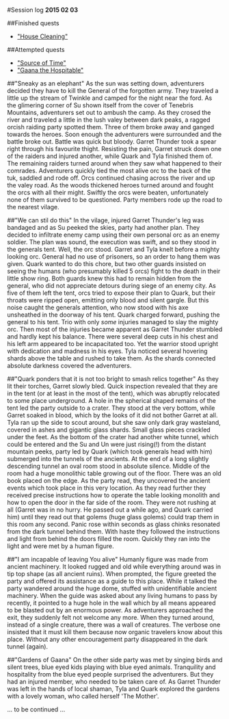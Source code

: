 #Session log
__2015 02 03__

##Finished quests
  * ["House Cleaning"](./02_House_Cleaning.md)

##Attempted quests
  * ["Source of Time"](./03_Source_of_Time.md)
  * ["Gaana the Hospitable"](./05_Gaana_the_Hospitable.md)

##"Sneaky as an elephant"
  As the sun was setting down, adventurers decided they have to kill the
  General of the forgotten army. They traveled a little up the stream of
  Twinkle and camped for the night near the ford. As the glimering corner
  of Su shown itself from the cover of Tenebris Mountains, adventurers set out
  to ambush the camp. As they crosed the river and traveled a little in the
  lush valey between dark peaks, a ragged orcish raiding party spotted them.
  Three of them broke away and ganged towards the heroes. Soon enough the
  adventurers were surrounded and the battle broke out. Battle was quick
  but bloody. Garret Thunder took a spear right through his favourite thight.
  Resisting the pain, Garret struck down one of the raiders and injured
  another, while Quark and Tyla finished them of. The remaining raiders turned
  around when they saw what happened to their comrades. Adventurers quickly
  tied the most alive orc to the back of the tuk, saddled and rode off.
  Orcs continued chasing across the river and up the valey road. As the woods
  thickened heroes turned around and fought the orcs with all their might.
  Swiftly the orcs were beaten, unfortunately none of them survived to be
  questioned. Party members rode up the road to the nearest vilage.

##"We can stil do this"
  In the vilage, injured Garret Thunder's leg was bandaged and as Su peeked
  the skies, party had another plan. They decided to infiltrate enemy camp
  using their own personal orc as an enemy soldier. The plan was sound, the
  execution was swift, and so they stood in the generals tent. Well, the orc
  stood. Garret and Tyla knelt before a mighty looking orc. General had no
  use of prisoners, so an order to hang them was given. Quark wanted to do this
  chore, but two other guards insisted on seeing the humans (who presumably
  killed 5 orcs) fight to the death in their little show ring. Both guards knew
  this had to remain hidden from the general, who did not appreciate detours
  during siege of an enemy city. As five of them left the tent, orcs tried to
  expose their plan to Quark, but their throats were ripped open, emitting only
  blood and silent gargle. But this noise caught the generals attention, who
  now stood with his axe unsheathed in the doorway of his tent. Quark charged
  forward, pushing the general to his tent. Trio with only _some_ injuries
  managed to slay the mighty orc. Then most of the injuries became apparent as
  Garret Thunder stumbled and hardly kept his balance. There were several
  deep cuts in his chest and his left arm appeared to be incapacitated too.
  Yet the warrior stood upright with dedication and madness in his eyes.
  Tyla noticed several hovering shards above the table and rushed to take
  them. As the shards connected absolute darkness covered the adventurers.

##"Quark ponders that it is not too bright to smash relics together"
  As they lit their torches, Garret slowly bled. Quick inspection revealed
  that they are in the tent (or at least in the most of the tent), which was
  abruptly relocated to some place underground. A hole in the spherical shaped
  remains of the tent led the party outside to a crater. They stood at the
  very bottom, while Garret soaked in blood, which by the looks of it did not
  bother Garret at all. Tyla ran up the side to scout around, but she saw only
  dark gray wasteland, covered in ashes and gigantic glass shards. Small glass
  pieces crackled under the feet. As the bottom of the crater had another white
  tunnel, which could be entered and the Su and Un were just rising(!) from the
  distant mountain peeks, party led by Quark (which took generals head with him)
  submerged into the tunnels of the ancients. At the end of a long slightly
  descending tunnel an oval room stood in absolute silence. Middle of the room
  had a huge monolithic table growing out of the floor. There was an old book
  placed on the edge. As the party read, they uncovered the ancient events
  which took place in this very location. As they read further they received
  precise instructions how to operate the table looking monolith and how to open
  the door in the far side of the room. They were not rushing at all (Garret
  was in no hurry. He passed out a while ago, and Quark carried him) until they
  read out that golems (huge glass golems) could trap them in this room any
  second. Panic rose within seconds as glass chinks resonated from the dark
  tunnel behind them. With haste they followed the instructions and light from
  behind the doors filled the room. Quickly they ran into the light and were
  met by a human figure.

##"I am incapable of leaving You alive"
  Humanly figure was made from ancient machinery. It looked rugged and old
  while everything around was in tip top shape (as all ancient ruins). When
  prompted, the figure greeted the party and offered its assistance as a guide
  to this place. While it talked the party wandered around the huge dome,
  stuffed with unidentifiable ancient machinery. When the guide was asked about
  any living humans to pass by recently, it pointed to a huge hole in the wall
  which by all means appeared to be blasted out by an enormous power. As
  adventurers approached the exit, they suddenly felt not welcome any more.
  When they turned around, instead of a single creature, there was a wall
  of creatures. The verbose one insisted that it must kill them because now
  organic travelers know about this place. Without any other encouragement
  party disappeared in the dark tunnel (again).

##"Gardens of Gaana"
  On the other side party was met by singing birds and silent trees, blue
  eyed kids playing with blue eyed animals. Tranquility and hospitality
  from the blue eyed people surprised the adventurers. But they had an injured
  member, who needed to be taken care of. As Garret Thunder was left in the
  hands of local shaman, Tyla and Quark explored the gardens with a lovely
  woman, who called herself 'The Mother'.

  ... to be continued ...

